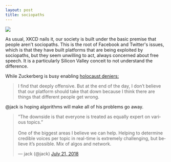 ```yaml
---
layout: post
title: sociopaths
---
```


<a href="https://xkcd.com/1958/">
<img src="https://imgs.xkcd.com/comics/self_driving_issues.png">
</a>

As usual, XKCD nails it, our society is built under the basic premise that
people aren't sociopaths. This is the root of Facebook and Twitter's issues,
which is that they have built platforms that are being exploited by
sociopaths, but they seem unwilling to act, always concerned about free
speech. It is a particularly Silicon Valley conceit to not understand the
difference.

While Zuckerberg is busy enabling <a href="https://www.recode.net/platform/amp/2018/7/18/17575156/mark-zuckerberg-interview-facebook-recode-kara-swisher">holocaust deniers:</a>

<blockquote>
I find that deeply offensive. But at the end of the day, I don’t believe that
our platform should take that down because I think there are things that
different people get wrong.
</blockquote>

@jack is hoping algorithms will make all of his problems go away.

<blockquote class="twitter-tweet" data-lang="en"><p lang="en" dir="ltr">”The
downside is that everyone is treated as equally expert on various
topics.”<br><br>One of the biggest areas I believe we can help. Helping to
determine credible voices per topic in real-time is extremely challenging, but
believe it’s possible. Mix of algos and network.</p>&mdash; jack (@jack) <a
href="https://twitter.com/jack/status/1020767829878947840?ref_src=twsrc%5Etfw">July
21, 2018</a></blockquote>
<script async src="https://platform.twitter.com/widgets.js" charset="utf-8"></script>

<a href="https://brid.gy/publish/twitter"></a>
